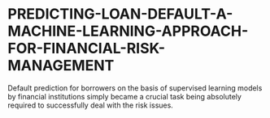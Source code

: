 # PREDICTING-LOAN-DEFAULT-A-MACHINE-LEARNING-APPROACH-FOR-FINANCIAL-RISK-MANAGEMENT
Default prediction for borrowers on the basis of supervised learning models by financial institutions simply became a crucial task being absolutely required to successfully deal with the risk issues.
